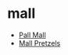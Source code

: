 # mall

 * [Pall Mall](../index/p/pall-mall-201048.json)
 * [Mall Pretzels](../index/m/mall-pretzels.json)
